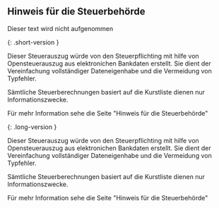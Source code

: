 ## Hinweis für die Steuerbehörde

Dieser text wird nicht aufgenommen

{: .short-version }

Dieser Steuerauszug würde von den Steuerpflichting mit hilfe von Opensteuerauszug aus elektronichen Bankdaten erstellt.
Sie dient der Vereinfachung vollständiger Dateneigenhabe und die Vermeidung von Typfehler.

Sämtliche Steuerberechnungen basiert auf die Kurstliste dienen nur Informationszwecke.

Für mehr Information sehe die Seite "Hinweis für die Steuerbehörde"

{: .long-version }

Dieser Steuerauszug würde von den Steuerpflichting mit hilfe von Opensteuerauszug aus elektronichen Bankdaten erstellt.
Sie dient der Vereinfachung vollständiger Dateneigenhabe und die Vermeidung von Typfehler.

Sämtliche Steuerberechnungen basiert auf die Kurstliste dienen nur Informationszwecke.

Für mehr Information sehe die Seite "Hinweis für die Steuerbehörde"


